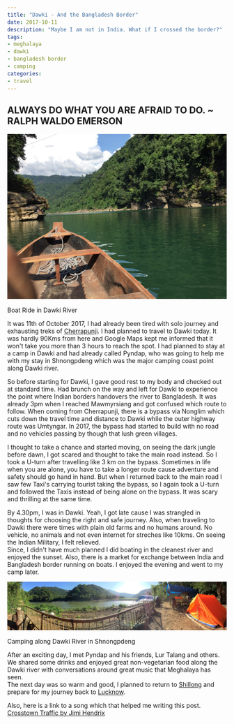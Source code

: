 ```yaml
---
title: "Dawki - And the Bangladesh Border"
date: 2017-10-11
description: "Maybe I am not in India. What if I crossed the border?"
tags: 
- meghalaya
- dawki
- bangladesh border
- camping
categories:
- travel
---
```


ALWAYS DO WHAT YOU ARE AFRAID TO DO. ~ RALPH WALDO EMERSON
----------------------------------------------------------

![Dawki](assets/images/travel/dawki.jpeg)

Boat Ride in Dawki River

It was 11th of October 2017, I had already been tired with solo journey and exhausting treks of [Cherrapunji](../cherrapunji-or-sohra-october-drizzles). I had planned to travel to Dawki today. It was hardly 90Kms from here and Google Maps kept me informed that it won't take you more than 3 hours to reach the spot. I had planned to stay at a camp in Dawki and had already called Pyndap, who was going to help me with my stay in Shnongpdeng which was the major camping coast point along Dawki river.  
  
So before starting for Dawki, I gave good rest to my body and checked out at standard time. Had brunch on the way and left for Dawki to experience the point where Indian borders handovers the river to Bangladesh. It was already 3pm when I reached Mawmyrsiang and got confused which route to follow. When coming from Cherrapunji, there is a bypass via Nonglim which cuts down the travel time and distance to Dawki while the outer highway route was Umtyngar. In 2017, the bypass had started to build with no road and no vehicles passing by though that lush green villages.  
  
I thought to take a chance and started moving, on seeing the dark jungle before dawn, I got scared and thought to take the main road instead. So I took a U-turn after travelling like 3 km on the bypass. Sometimes in life when you are alone, you have to take a longer route cause adventure and safety should go hand in hand. But when I returned back to the main road I saw few Taxi's carrying tourist taking the bypass, so I again took a U-turn and followed the Taxis instead of being alone on the bypass. It was scary and thrilling at the same time.  
  
By 4.30pm, I was in Dawki. Yeah, I got late cause I was strangled in thoughts for choosing the right and safe journey. Also, when traveling to Dawki there were times with plain old farms and no humans around. No vehicle, no animals and not even internet for streches like 10kms. On seeing the Indian Military, I felt relieved.  
Since, I didn't have much planned I did boating in the cleanest river and enjoyed the sunset. Also, there is a market for exchange between India and Bangladesh border running on boats. I enjoyed the evening and went to my camp later.  
  

![camping](assets/images/travel/camping.jpeg)

Camping along Dawki River in Shnongpdeng

  
  
After an exciting day, I met Pyndap and his friends, Lur Talang and others. We shared some drinks and enjoyed great non-vegetarian food along the Dawki river with conversations around great music that Meghalaya has seen.  
The next day was so warm and good, I planned to return to [Shillong](../shillong-rock-capital-of-india) and prepare for my journey back to [Lucknow](../lucknow-uttar-pradesh-city-of-nawabs).  
  
Also, here is a link to a song which that helped me writing this post.  
[Crosstown Traffic by Jimi Hendrix](https://www.youtube.com/watch?v=9so3U_27tVo)